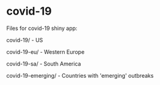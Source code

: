 # covid-19

Files for covid-19 shiny app:

covid-19/ - US

covid-19-eu/ - Western Europe

covid-19-sa/ - South America

covid-19-emerging/ - Countries with 'emerging' outbreaks

